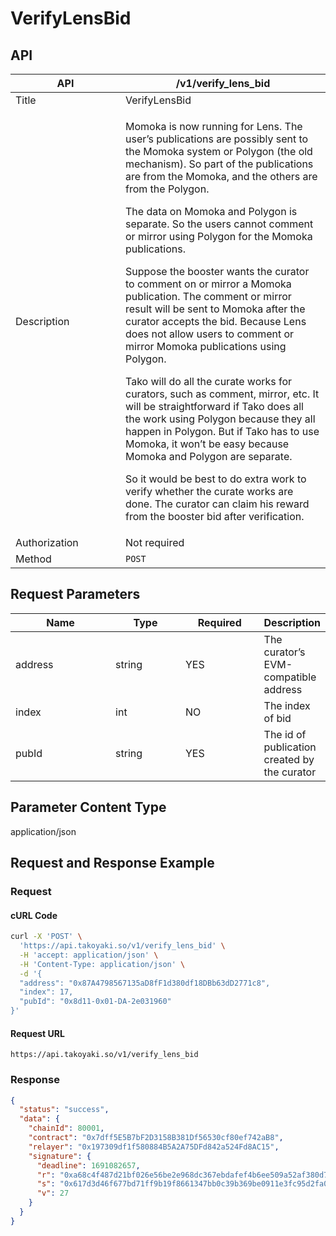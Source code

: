 # VerifyLensBid

## API

<table><thead><tr><th width="160">API</th><th>/v1/verify_lens_bid</th></tr></thead><tbody><tr><td>Title</td><td>VerifyLensBid</td></tr><tr><td>Description</td><td><p>Momoka is now running for Lens. The user’s publications are possibly sent to the Momoka system or Polygon (the old mechanism). So part of the publications are from the Momoka, and the others are from the Polygon. </p><p></p><p>The data on Momoka and Polygon is separate. So the users cannot comment or mirror using Polygon for the Momoka publications. </p><p></p><p>Suppose the booster wants the curator to comment on or mirror a Momoka publication. The comment or mirror result will be sent to Momoka after the curator accepts the bid. Because Lens does not allow users to comment or mirror Momoka publications using Polygon. </p><p></p><p>Tako will do all the curate works for curators, such as comment, mirror, etc. It will be straightforward if Tako does all the work using Polygon because they all happen in Polygon. But if Tako has to use Momoka, it won’t be easy because Momoka and Polygon are separate. </p><p></p><p>So it would be best to do extra work to verify whether the curate works are done. The curator can claim his reward from the booster bid after verification.</p></td></tr><tr><td>Authorization</td><td>Not required</td></tr><tr><td>Method</td><td><code>POST</code></td></tr></tbody></table>

## Request Parameters

<table><thead><tr><th width="168">Name</th><th width="111">Type</th><th width="121">Required</th><th>Description</th></tr></thead><tbody><tr><td>address</td><td>string</td><td>YES</td><td>The curator’s EVM-compatible address</td></tr><tr><td>index</td><td>int</td><td>NO</td><td>The index of bid</td></tr><tr><td>pubId</td><td>string</td><td>YES</td><td>The id of publication created by the curator</td></tr></tbody></table>

## Parameter Content Type

application/json

## Request and Response Example

### Request

#### cURL Code

```bash
curl -X 'POST' \
  'https://api.takoyaki.so/v1/verify_lens_bid' \
  -H 'accept: application/json' \
  -H 'Content-Type: application/json' \
  -d '{
  "address": "0x87A4798567135aD8fF1d380df18DBb63dD2771c8",
  "index": 17,
  "pubId": "0x8d11-0x01-DA-2e031960"
}'
```

#### Request URL

`https://api.takoyaki.so/v1/verify_lens_bid`

### Response

```json
{
  "status": "success",
  "data": {
    "chainId": 80001,
    "contract": "0x7dff5E5B7bF2D3158B381Df56530cf80ef742aB8",
    "relayer": "0x197309df1f580884B5A2A75DFd842a524Fd8AC15",
    "signature": {
      "deadline": 1691082657,
      "r": "0xa68c4f487d21bf026e56be2e968dc367ebdafef4b6ee509a52af380d71b2dad2",
      "s": "0x617d3d46f677bd71ff9b19f8661347bb0c39b369be0911e3fc95d2fa07165b93",
      "v": 27
    }
  }
}
```
